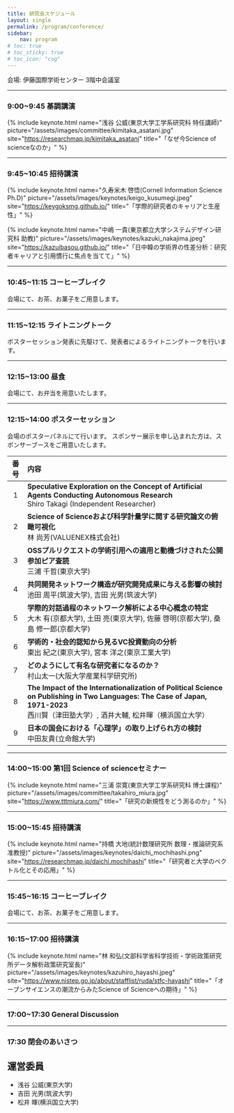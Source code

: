 ```yaml
---
title: 研究会スケジュール
layout: single
permalink: /program/conference/
sidebar: 
    nav: program
# toc: true
# toc_sticky: true
# toc_icon: "cog"
---
```


<style>
p.title { font-weight: bold; font-size: 120%; }
</style>

<style>
p.time { font-style: italic; font-size: 90%; }
</style>

<style>
p.speaker-bio { font-style: italic; font-size: 60%; }
</style>

会場: 伊藤国際学術センター 3階中会議室

***
### 9:00~9:45 基調講演

{% include keynote.html
   name="浅谷 公威(東京大学工学系研究科 特任講師)"
   picture="/assets/images/committee/kimitaka_asatani.jpg"
   site="https://researchmap.jp/kimitaka_asatani"
   title="「なぜ今Science of scienceなのか」"
%}

<!-- hogehogefugafuga
{: .speaker-bio} -->

***
### 9:45~10:45 招待講演

{% include keynote.html
   name="久寿米木 啓悟(Cornell Information Science Ph.D)"
   picture="/assets/images/keynotes/keigo_kusumegi.jpeg"
   site="https://keygoksmg.github.io/"
   title="「学際的研究者のキャリアと生産性」"
%}

{% include keynote.html
   name="中嶋 一貴(東京都立大学システムデザイン研究科 助教)"
   picture="/assets/images/keynotes/kazuki_nakajima.jpeg"
   site="https://kazuibasou.github.io/"
   title="「日中韓の学術界の性差分析：研究者キャリアと引用慣行に焦点を当てて」"
%}

<!-- --概要-- -->

<!-- --登壇者説明-- -->
<!-- {: .speaker-bio} -->

***
### 10:45~11:15 コーヒーブレイク

会場にて、お茶、お菓子をご用意します。

<!-- スポンサー:  -->

***
### 11:15~12:15 ライトニングトーク

ポスターセッション発表に先駆けて、発表者によるライトニングトークを行います。

***
### 12:15~13:00 昼食

会場にて、お弁当を用意いたします。

***
### 12:15~14:00 ポスターセッション

会場のポスターパネルにて行います。
スポンサー展示を申し込まれた方は、スポンサーブースをご用意いたします。

| 番号 | 内容 |
|:-----:|:--------------------|
| 1 | **Speculative Exploration on the Concept of Artificial Agents Conducting Autonomous Research** <br> Shiro Takagi (Independent Researcher) |
| 2 | **Science of Scienceおよび科学計量学に関する研究論文の俯瞰可視化** <br> 林 尚芳(VALUENEX株式会社) |
| 3 | **OSSプルリクエストの学術引用への適用と動機づけされた公開参加ピア査読** <br> 三浦 千哲(東京大学) |
| 4 | **共同開発ネットワーク構造が研究開発成果に与える影響の検討** <br> 池田 周平(筑波大学), 吉田 光男(筑波大学) |
| 5 | **学際的対話過程のネットワーク解析による中心概念の特定** <br> 大木 有(京都大学), 土田 亮(東京大学), 佐藤 啓明(京都大学), 桑島 修一郎(京都大学) |
| 6 | **学術的・社会的認知から見るVC投資動向の分析** <br> 東出 紀之(東京大学), 宮本 洋之(東京工業大学) |
| 7 | **どのようにして有名な研究者になるのか？** <br> 村山太一(大阪大学産業科学研究所) |
| 8 | **The Impact of the Internationalization of Political Science on Publishing in Two Languages: The Case of Japan, 1971-2023** <br> 西川賢（津田塾大学）, 酒井大輔, 松井暉（横浜国立大学） |
| 9 | **日本の国会における「心理学」の取り上げられ方の検討** <br> 中田友貴(立命館大学) |

<!-- | 番号 | 内容 |
|:-----:|:--------------------|
| 1 | **Speculative Exploration on the Concept of Artificial Agents Conducting Autonomous Research** <br>  Shiro Takagi (Independent Researcher) <br> <br> This paper engages in a speculative exploration of the concept of an artificial agent capable of conducting research. Initially, it examines how the act of research can be conceptually characterized, aiming to provide a starting point for discussions about what it means to create such agents. The focus then shifts to the core components of research: question formulation, hypothesis generation, and hypothesis verification. This discussion includes a consideration of the potential and challenges associated with enabling machines to autonomously perform these tasks. Subsequently, this paper briefly considers the overlapping themes and interconnections that underlie them. Finally, the paper presents preliminary thoughts on prototyping as an initial step towards uncovering the challenges involved in developing these research-capable agents.|
| 2 | **Science of Scienceおよび科学計量学に関する研究論文の俯瞰可視化** <br> 林 尚芳(VALUENEX株式会社) <br> <br> 近年、Science of Scienceが注目されているが、類似する分野として、科学計量学、計量書誌学、メタサイエンス、Research on Research等が挙げられる。これらがカバーする研究テーマには、どのような共通点・相違点があるのであろうか。また、各国はどのような研究テーマに取り組んでいるのであろうか。これらの点を明らかにすることは、Science of Scienceという分野の発展と、日本として行うべきことを議論する際の基礎情報になるだろう。そこで本研究では、前述した分野のキーワードを含む論文を広く集め(約4万件)、全体像の把握、時系列変化、Science of Scienceと他分野の違い、国別の取り組み等を把握する。なお、これらの分析を行う際、テキストマイニングと次元圧縮によって、大量の論文情報を1枚の絵で表現できる「俯瞰可視化」手法を適用する。|
| 3 | **OSSプルリクエストの学術引用への適用と動機づけされた公開参加ピア査読** <br> 三浦 千哲(東京大学) <br> <br> 科学による知識生産サイクルを加速するためのボトルネックとなるのは研究の評価である。論文の指数関数的増加に対し、一本当たりの査読負担は自動査読の補助を持ってしても横ばいである。Open participated peer review(非排他的指名査読)はpeer review（査読）の強力な解決策とみなせるが、このような分散的な判断には有効なインセンティブがないことが課題となっていた。先行の成果に依存して知識生産をするものの一つにOSS開発があり、分散的に開発された成果物を既存の成果物へ統合していく構造は、学術引用と強い共通点がある。OSS開発では査読の仕組みとしてpull request(PR)がある。本研究においてはPRに類似した構造を学術引用にも適用することで、非排他的指名査読の参加者にインセンティブを与え、査読負担の課題を解決する可能性を示す。|
| 4 | **共同開発ネットワーク構造が研究開発成果に与える影響の検討** <br> 池田 周平(筑波大学), 吉田 光男(筑波大学) <br> <br> 本研究の目的は、発明者の共同開発ネットワークの構造が研究開発成果に与える影響を示すことである。高い研究開発成果を得るための一つの手法として、社内外の知識活用が考えられるが、情報粘着性の問題により知識交換には困難が生じうる。そこには発明者の共同開発ネットワークの構造が関与していると考えられる。そこで本研究では、共同開発ネットワークの構造と研究開発成果との関係を分析し、研究開発マネジメントにおける知識交換について示唆を得たいと考えている。研究手法としては、特許文献の共同発明関係をもとにしたネットワーク分析を実施し、それにより得られた共同開発ネットワークの指標と、研究開発成果の代替変数として活用できる特許出願数や被引用文献数と、に基づき重回帰分析を実施する。今回は特定技術におけるネットワーク分析の結果と今後の展開について報告する。|
| 5 | **学際的対話過程のネットワーク解析による中心概念の特定** <br> 大木 有(京都大学), 土田 亮(東京大学), 佐藤 啓明(京都大学), 桑島 修一郎(京都大学) <br> <br> 社会課題の複雑性に対する認識が高まると同時に、複数の学問分野の知見を統合する学際研究の必要性が言及されている。我々は異なる専門分野の参加者間での対話を行うワークショップを継続的に実施し、学際的対話において参加者同士のコミュニケーションを通じて学際的な視点が形成される過程を調べてきた。このワークショップの振り返りでは、参加者が対話中に言及した概念の関係性を図示しながら検討する。今回の発表では、3回のワークショップの7グループにおいて、振り返りの際に参加者が構築した概念間の関係性を、対話の過程を表現するネットワークとして分析した結果を報告する。この結果から媒介中心性やページランクなどのノードの中心性を用いて、対話における参加者間でのアイデアの統合や共通の関心を意味する概念を検出できることを明らかにした。今後の展望として、対話の参加者に中心性を用いて検出された概念をフィードバックすることで、学際的対話におけるアイデア創出を促進することが期待される。|
| 6 | **学術的・社会的認知から見るVC投資動向の分析** <br> 東出 紀之(東京大学), 宮本 洋之(東京工業大学) <br> <br> VC投資はイノベーション加速にとって必要不可欠である。投資トレンドは複雑性が高く、特定領域におけるVC投資が一過性であるか、持続的増加かなどを統計的に理解する余地がある。こうした理解を深めることでイノベーション支援についての示唆を得ることが期待できる。本研究では、VC投資に影響を及ぼすと考えられる2つの動向、学術的認知（論文）と社会的認知（記事）が、VC投資が一過性でピークアウトするのか持続的に増加するのかのトレンドにどのように関連するのかを論じる。AI, Biotech, Cleantechのサブトピックについて論文-VC投資-記事の大規模データセットを構築し、トレンドの推移を分析した。論文、記事共に、立ち上がりスピードが早く蓄積が多いほど、VC投資の持続的増加にはポジティブだが、立ち上がりスピードだけで蓄積が追いつかないとピークアウトする傾向を発見した。|
| 7 | **どのようにして有名な研究者になるのか？** <br> 村山太一(大阪大学産業科学研究所) <br> <br> 本発表では、「有名な研究者」、即ちWikipediaページを有する研究者を対象とし、彼らとWikipediaページのない研究者との間の違いを探究する。また、研究者が国際的な注目を集める過程において、どの言語のWikipediaが特に影響力を持つのかを解明することを目指す。分析結果は、論文数という従来の指標よりも、研究資金の規模が研究者の認知度により大きな影響を及ぼすこと、そしてイスラエルに所属する研究者がWikipediaページを獲得する可能性が高いことを発見した。本発表は、論文数や引用数と異なる研究者のインパクトに着目し、その要因について探索したものである。|
| 8 | **The Impact of the Internationalization of Political Science on Publishing in Two Languages: The Case of Japan, 1971-2023** <br> 西川賢（津田塾大学）, 酒井大輔, 松井暉（横浜国立大学） <br><br> This study focuses on the internationalization trajectories of political science in Japan, specifically examining the publishing practices of Japanese political scientists in both English and Japanese languages. The study reveals a generational shift, where younger scientists, especially those working abroad, increasingly publish in English, aligning with global trends in English publications and co-authorship since the 2000s. This shift contrasts with those working in Japan, who predominantly publish in Japanese and have yet to adopt co-authorship significantly. This article also notes a decline in book publications in both English and Japanese among Japanese political scientists, indicating a broader preference for peer-reviewed articles over books due to profes- sional pressures in Japan. The study uses descriptive statistics, text analysis, network analysis, and qualitative analysis to explore these trends, highlighting the influence of internationalization on Japanese political science publication strategies.|
| 9 | **日本の国会における「心理学」の取り上げられ方の検討** <br> 中田友貴(立命館大学) <br><br> ポップカルチャーやマスメディアでの心理学の扱われ方は，学問としての心理学の偏っていることが多いと，古くから指摘されている．一方で，心理学は戦前より軍事利用などもされており，また戦後も積極的に司法や教育領域で制度的に取り入れられてきた．そこで本研究では，日本の国会議事録における心理学の言及とその文脈を時代別に分析し，心理学が政治的議論や政策形成においてどのように関連してきたのか，また関連する事象やイメージの変遷を明らかにすることを目的であった．国立国会図書館の帝国議会会議録検索システムおよび国会会議録検索システムにより，収集した約2600件を分析対象とした．その結果，戦前においては議会において言及されておらず，戦後以降では，矯正領域や教育領域を中心としつつ，特定の政治的・社会的イベントで言及されていることが示された．日本での政策における決定プロセスへの心理学の役割について議論を行う．| -->

***
### 14:00~15:00 第1回 Science of scienceセミナー

{% include keynote.html
   name="三浦 崇寛(東京大学工学系研究科 博士課程)"
   picture="/assets/images/committee/takahiro_miura.jpg"
   site="https://www.tttmiura.com/"
   title="「研究の新規性をどう測るのか」"
%}
<!-- --概要-- -->

<!-- --登壇者説明-- -->
<!-- {: .speaker-bio} -->

***
### 15:00~15:45 招待講演

{% include keynote.html
   name="持橋 大地(統計数理研究所 数理・推論研究系 准教授)"
   picture="/assets/images/keynotes/daichi_mochihashi.png"
   site="https://researchmap.jp/daichi.mochihashi"
   title="「研究者と大学のベクトル化とその応用」"
%}

<!-- --概要-- -->

<!-- --登壇者説明-- -->
<!-- {: .speaker-bio} -->

***
### 15:45~16:15 コーヒーブレイク

会場にて、お茶、お菓子をご用意します。

***
### 16:15~17:00 招待講演

{% include keynote.html
   name="林 和弘(文部科学省科学技術・学術政策研究所データ解析政策研究室長)"
   picture="/assets/images/keynotes/kazuhiro_hayashi.jpeg"
   site="https://www.nistep.go.jp/about/stafflist/ruda/stfc-hayashi"
   title="「オープンサイエンスの潮流からみたScience of Scienceへの期待」"
%}

***
### 17:00~17:30 General Discussion

***
### 17:30 閉会のあいさつ

## 運営委員

* 浅谷 公威(東京大学)
* 吉田 光男(筑波大学)
* 松井 暉(横浜国立大学)